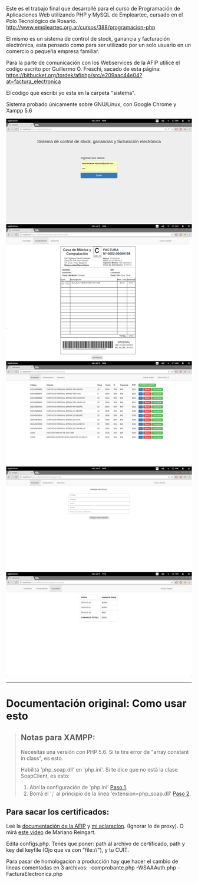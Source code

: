 Este es el trabajo final que desarrollé para el curso de Programación de Aplicaciones Web utilizando PHP y MySQL de Empleartec, cursado en el Polo Tecnológico de Rosario.
http://www.empleartec.org.ar/cursos/388/programacion-php

El mismo es un sistema de control de stock, ganancia y facturación electrónica, esta pensado como para ser utilizado por un solo usuario en un comercio o pequeña empresa familiar.

Para la parte de comunicación con los Webservices de la AFIP utilicé el codigo escrito por Guillermo O. Freschi, sacado de esta página: https://bitbucket.org/tordek/afiphp/src/e209aac44e04?at=factura_electronica

El código que escribi yo esta en la carpeta "sistema".

Sistema probado únicamente sobre GNU/Linux, con Google Chrome y Xampp 5.6


![ScreenShot](login.png)
![ScreenShot](factura.png)
![ScreenShot](inventario.png)
![ScreenShot](articulonuevo.png)
![ScreenShot](ganancia.png)

-----------------------


Documentación original:
Como usar esto
==============

> ## Notas para XAMPP:
>
> Necesitás una versión con PHP 5.6. Si te tira error de "array constant in class", es esto.
>
> Habilitá 'php_soap.dll' en 'php.ini'. Si te dice que no está la clase SoapClient, es esto:
>
> 1. Abrí la configuración de 'php.ini' [Paso 1](http://imgur.com/yLLXuWK).
> 2. Borrá el ';' al principio de la linea 'extension=php_soap.dll' [Paso 2](http://i.imgur.com/4v6kNRf.png).

## Para sacar los certificados:

Leé la [documentación de la AFIP]( http://www.afip.gob.ar/ws/) y [mi aclaracíon](https://groups.google.com/forum/#!msg/php-arg/3Us0OfEtopw/FjIQZ1D_HGAJ). (Ignorar lo de proxy). O mirá [este video](https://www.youtube.com/watch?v=ietDXvUzVIQ) de Mariano Reingart.

Edita configs.php. Tenés que poner: path al archivo de certificado, path y key del keyfile (Ojo que va con "file://"), y tu CUIT.

Para pasar de homologacion a producción hay que hacer el cambio de lineas comentadas en 3 archivos: 
-comprobante.php
-WSAAAuth.php
-FacturaElectronica.php